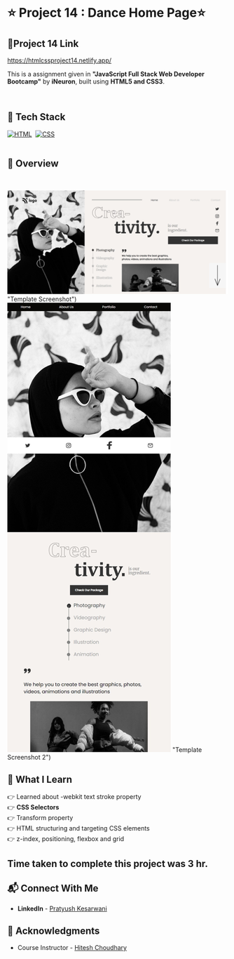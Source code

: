 # ⭐ Project 14 : Dance Home Page⭐


## 🔗Project 14 Link
https://htmlcssproject14.netlify.app/

This is a assignment given in **"JavaScript Full Stack Web Developer Bootcamp"** by **iNeuron**, built using **HTML5 and CSS3**.
<br>

<br>

## 📌 Tech Stack

[![HTML](https://img.shields.io/badge/html5%20-%23E34F26.svg?&style=for-the-badge&logo=html5&logoColor=white)](https://github.com/pk170970)&nbsp;
[![CSS](https://img.shields.io/badge/css3%20-%231572B6.svg?&style=for-the-badge&logo=css3&logoColor=white)](https://github.com/pk170970)&nbsp;
<br>
<br>

## 📌 Overview

<br>

   
![Screenshot2](./screenshot.png) "Template Screenshot")   <br>
![Screenshot1](./mobile-screenshot.png) "Template Screenshot 2")




## 📌 What I Learn

👉 Learned about -webkit text stroke property  <br>
👉 **CSS Selectors**  <br>
👉 Transform property  <br> 
👉 HTML structuring and targeting CSS elements <br>
👉 z-index, positioning, flexbox and grid  <br>


## Time taken to complete this project was **3 hr**.

## 📬 Connect With Me

- **LinkedIn** - [Pratyush Kesarwani](https://www.linkedin.com/in/pratyush-kesarwani-2b6601171/)

## 📌 Acknowledgments

- Course Instructor - [Hitesh Choudhary](https://github.com/hiteshchoudhary)
